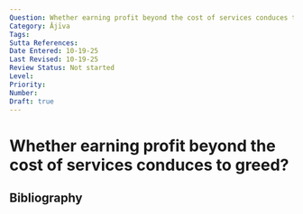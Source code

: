 ```yaml
---
Question: Whether earning profit beyond the cost of services conduces to greed?
Category: Ājīva
Tags: 
Sutta References: 
Date Entered: 10-19-25
Last Revised: 10-19-25
Review Status: Not started
Level: 
Priority: 
Number: 
Draft: true
---
```


# Whether earning profit beyond the cost of services conduces to greed?

## Bibliography

<!-- 

Notes:



-->